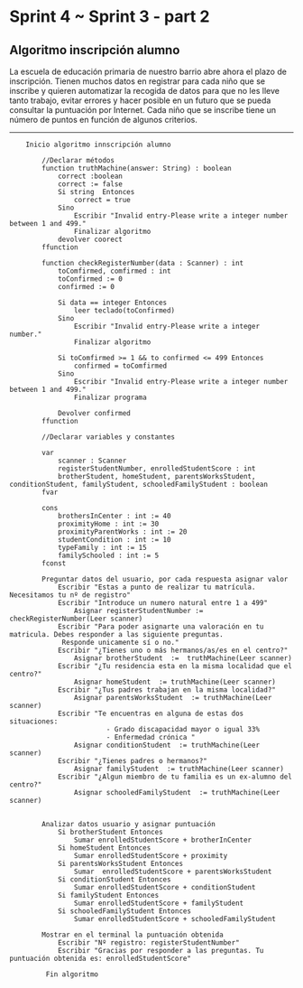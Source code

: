 # Sprint 4 ~ Sprint 3 - part 2

## Algoritmo inscripción alumno

La escuela de educación primaria de nuestro barrio abre ahora el plazo de inscripción. Tienen muchos datos en
registrar para cada niño que se inscribe y quieren automatizar la recogida de datos para que no les
lleve tanto trabajo, evitar errores y hacer posible en un futuro que se pueda consultar la puntuación por
Internet. Cada niño que se inscribe tiene un número de puntos en función de algunos criterios.

---

        Inicio algoritmo innscripción alumno

            //Declarar métodos 
            function truthMachine(answer: String) : boolean 
                correct :boolean
                correct := false
                Si string  Entonces
                    correct = true 
                Sino
                    Escribir "Invalid entry-Please write a integer number between 1 and 499."
                    Finalizar algoritmo
                devolver coorect 
            ffunction
            
            function checkRegisterNumber(data : Scanner) : int
                toComfirmed, comfirmed : int
                toConfirmed := 0
                confirmed := 0

                Si data == integer Entonces
                    leer teclado(toConfirmed)
                Sino 
                    Escribir "Invalid entry-Please write a integer number."
                    Finalizar algoritmo
                
                Si toComfirmed >= 1 && to confirmed <= 499 Entonces
                    confirmed = toComfirmed
                Sino
                    Escribir "Invalid entry-Please write a integer number between 1 and 499."
                    Finalizar programa

                Devolver confirmed
            ffunction

            //Declarar variables y constantes
            
            var
                scanner : Scanner
                registerStudentNumber, enrolledStudentScore : int
                brotherStudent, homeStudent, parentsWorksStudent, conditionStudent, familyStudent, schooledFamilyStudent : boolean
            fvar
            
            cons
                brothersInCenter : int := 40
                proximityHome : int := 30
                proximityParentWorks : int := 20
                studentCondition : int := 10
                typeFamily : int := 15
                familySchooled : int := 5
            fconst

            Preguntar datos del usuario, por cada respuesta asignar valor
                Escribir "Estas a punto de realizar tu matrícula. Necesitamos tu nº de registro"
                Escribir "Introduce un numero natural entre 1 a 499"
                    Asignar registerStudentNumber := checkRegisterNumber(Leer scanner)
                Escribir "Para poder asignarte una valoración en tu matricula. Debes responder a las siguiente preguntas.
                 Responde unicamente sí o no."
                Escribir "¿Tienes uno o más hermanos/as/es en el centro?"
                    Asignar brotherStudent  :=  truthMachine(Leer scanner)
                Escribir "¿Tu residencia esta en la misma localidad que el centro?"
                    Asignar homeStudent  := truthMachine(Leer scanner)
                Escribir "¿Tus padres trabajan en la misma localidad?"
                    Asignar parentsWorksStudent  := truthMachine(Leer scanner)
                Escribir "Te encuentras en alguna de estas dos situaciones: 
                            - Grado discapacidad mayor o igual 33%
                            - Enfermedad crónica "
                    Asignar conditionStudent  := truthMachine(Leer scanner)
                Escribir "¿Tienes padres o hermanos?"
                    Asignar familyStudent  := truthMachine(Leer scanner)
                Escribir "¿Algun miembro de tu familia es un ex-alumno del centro?"
                    Asignar schooledFamilyStudent  := truthMachine(Leer scanner)               


            Analizar datos usuario y asignar puntuación
                Si brotherStudent Entonces
                    Sumar enrolledStudentScore + brotherInCenter
                Si homeStudent Entonces
                    Sumar enrolledStudentScore + proximity
                Si parentsWorksStudent Entonces
                    Sumar  enrolledStudentScore + parentsWorksStudent
                Si conditionStudent Entonces
                    Sumar enrolledStudentScore + conditionStudent
                Si familyStudent Entonces
                    Sumar enrolledStudentScore + familyStudent
                Si schooledFamilyStudent Entonces
                    Sumar enrolledStudentScore + schooledFamilyStudent
            
            Mostrar en el terminal la puntuación obtenida
                Escribir "Nº registro: registerStudentNumber"
                Escribir "Gracias por responder a las preguntas. Tu puntuación obtenida es: enrolledStudentScore"
       
             Fin algoritmo